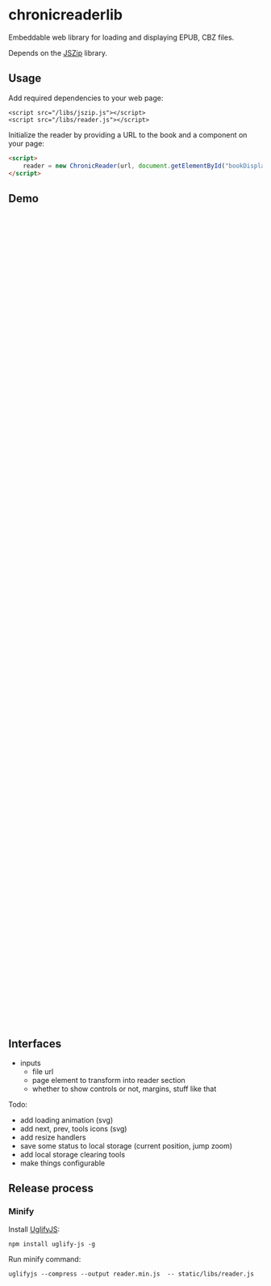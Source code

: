 # chronicreaderlib

Embeddable web library for loading and displaying EPUB, CBZ files.

Depends on the [JSZip](https://stuk.github.io/jszip/) library.

## Usage

Add required dependencies to your web page:

```
<script src="/libs/jszip.js"></script>
<script src="/libs/reader.js"></script>
```

Initialize the reader by providing a URL to the book and a component on your page:

``` html
<script>
    reader = new ChronicReader(url, document.getElementById("bookDisplayDiv"))
</script>
```

## Demo

<script src="static/libs/jszip.js"></script>
<script src="static/libs/reader.js"></script>

<style>
    .book {
        width: 500px;
        height: 800px;
        overflow: hidden;
    }
</style>

<div id="bookDisplayDiv" class="book"></div>

<div id="comicDisplayDiv" class="book"></div>

<script>
    var bookReader = new ChronicReader('static/books/That_Affair_at_Elizabeth_by_Burton_Egbert_Stevenson.epub', document.getElementById("bookDisplayDiv"))
    var comicReader = new ChronicReader('static/books/Feature_Comics_111.cbz', document.getElementById("comicDisplayDiv"))
</script>

## Interfaces

- inputs
    - file url
    - page element to transform into reader section
    - whether to show controls or not, margins, stuff like that

Todo:

- add loading animation (svg)
- add next, prev, tools icons (svg)
- add resize handlers
- save some status to local storage (current position, jump zoom)
- add local storage clearing tools
- make things configurable

## Release process

### Minify

Install [UglifyJS](https://github.com/mishoo/UglifyJS/):

```
npm install uglify-js -g
```

Run minify command:

```
uglifyjs --compress --output reader.min.js  -- static/libs/reader.js
```